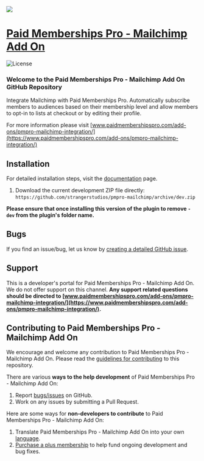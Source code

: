![](pmpro-mailchimp-banner.png)

# [Paid Memberships Pro - Mailchimp Add On](https://www.paidmembershipspro.com/add-ons/pmpro-mailchimp-integration/) #
[comment]: # (Generate badges from shields.io, only works for .org plugins to get other stats etc. We'd have to create our own endpoints for Premium plugins)

![License](https://img.shields.io/badge/license-GPL--3.0%2B-red.svg?style=flat-square)

### Welcome to the Paid Memberships Pro - Mailchimp Add On GitHub Repository

Integrate Mailchimp with Paid Memberships Pro. Automatically subscribe members to audiences based on their membership level and allow members to opt-in to lists at checkout or by editing their profile.

For more information please visit [www.paidmembershipspro.com/add-ons/pmpro-mailchimp-integration/](https://www.paidmembershipspro.com/add-ons/pmpro-mailchimp-integration/)

## Installation ##
For detailed installation steps, visit the [documentation](https://www.paidmembershipspro.com/add-ons/pmpro-mailchimp-integration/) page.

1. Download the current development ZIP file directly: `https://github.com/strangerstudios/pmpro-mailchimp/archive/dev.zip`

**Please ensure that once installing this version of the plugin to remove `-dev` from the plugin's folder name.**

## Bugs ##
If you find an issue/bug, let us know by [creating a detailed GitHub issue](https://github.com/strangerstudios/pmpro-mailchimp/issues/new).

## Support ##
This is a developer's portal for Paid Memberships Pro - Mailchimp Add On. We do not offer support on this channel. **Any support related questions should be directed to [www.paidmembershipspro.com/add-ons/pmpro-mailchimp-integration/](https://www.paidmembershipspro.com/add-ons/pmpro-mailchimp-integration/).**

## Contributing to Paid Memberships Pro - Mailchimp Add On ##
We encourage and welcome any contribution to Paid Memberships Pro - Mailchimp Add On. Please read the [guidelines for contributing](https://github.com/strangerstudios/pmpro-mailchimp/blob/dev/.github/CONTRIBUTING.md) to this repository.

There are various **ways to the help development** of Paid Memberships Pro - Mailchimp Add On:

1. Report [bugs/issues](https://github.com/strangerstudios/pmpro-mailchimp/issues/new) on GitHub.
2. Work on any issues by submitting a Pull Request.

Here are some ways for **non-developers to contribute** to Paid Memberships Pro - Mailchimp Add On:

1. Translate Paid Memberships Pro - Mailchimp Add On into your own [language](https://www.paidmembershipspro.com/paid-memberships-pro-in-your-language/).
2. [Purchase a plus membership](https://www.paidmembershipspro.com/pricing) to help fund ongoing development and bug fixes.
